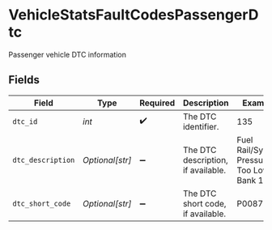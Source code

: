 # VehicleStatsFaultCodesPassengerDtc

Passenger vehicle DTC information


## Fields

| Field                                      | Type                                       | Required                                   | Description                                | Example                                    |
| ------------------------------------------ | ------------------------------------------ | ------------------------------------------ | ------------------------------------------ | ------------------------------------------ |
| `dtc_id`                                   | *int*                                      | :heavy_check_mark:                         | The DTC identifier.                        | 135                                        |
| `dtc_description`                          | *Optional[str]*                            | :heavy_minus_sign:                         | The DTC description, if available.         | Fuel Rail/System Pressure - Too Low Bank 1 |
| `dtc_short_code`                           | *Optional[str]*                            | :heavy_minus_sign:                         | The DTC short code, if available.          | P0087                                      |